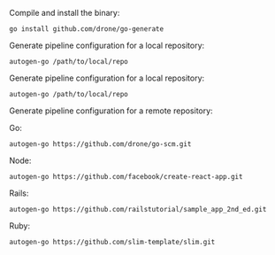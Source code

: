 Compile and install the binary:

```
go install github.com/drone/go-generate
```

Generate pipeline configuration for a local repository:

```
autogen-go /path/to/local/repo
```

Generate pipeline configuration for a local repository:

```
autogen-go /path/to/local/repo
```

Generate pipeline configuration for a remote repository:

Go:

```
autogen-go https://github.com/drone/go-scm.git
```

Node:

```
autogen-go https://github.com/facebook/create-react-app.git 
```

Rails:

```
autogen-go https://github.com/railstutorial/sample_app_2nd_ed.git
```

Ruby:

```
autogen-go https://github.com/slim-template/slim.git 
```
